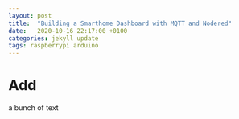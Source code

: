 ```yaml
---
layout: post
title:  "Building a Smarthome Dashboard with MQTT and Nodered"
date:   2020-10-16 22:17:00 +0100
categories: jekyll update
tags: raspberrypi arduino
---
```


# Add
a bunch of text